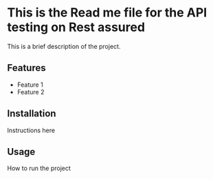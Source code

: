 # This is the Read me file for the API testing on Rest assured

This is a brief description of the project.

## Features
- Feature 1
- Feature 2

## Installation
Instructions here

## Usage
How to run the project